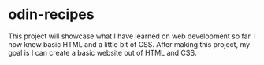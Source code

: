 # odin-recipes
This project will showcase what I have learned on web development so far.
I now know basic HTML and a little bit of CSS.
After making this project, my goal is I can create a basic website out of HTML and CSS. 
